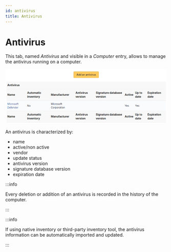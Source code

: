```yaml
---
id: antivirus
title: Antivirus
---
```


# Antivirus

This tab, named *Antivirus* and visible in a
*Computer* entry, allows to manage the antivirus running on
a computer.

![Antivirus screen](../../../assets/modules/assets/images/antivirus.png)

An antivirus is characterized by:

- name
- active/non active
- vendor
- update status
- antivirus version
- signature database version
- expiration date

:::info

Every deletion or addition of an antivirus is recorded in the history
of the computer.

:::

:::info

If using native inventory or third-party inventory tool, the antivirus
information can be automatically imported and updated.

:::
